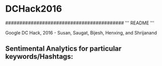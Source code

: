 # DCHack2016

##########################################
'''
README
'''

Google DC Hack, 2016
        - Susan, Saugat, Bijesh, Henxing, and Shrijanand
        
Sentimental Analytics for particular keywords/Hashtags:
-------------------------------------------------------

